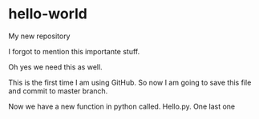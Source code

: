 # hello-world
My new repository

I forgot to mention this importante stuff.

Oh yes we need this as well.

This is the first time I am using GitHub. So now I am going to save this file and commit to master branch.

Now we have a new function in python called. Hello.py.
One last one
